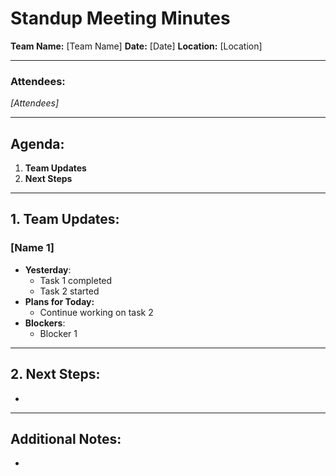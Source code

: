 # Standup Meeting Minutes

**Team Name:** [Team Name]
**Date:** [Date]
**Location:** [Location]

---

### Attendees:
*[Attendees]*

---

## Agenda:

1. **Team Updates**
2. **Next Steps**

---

## 1. Team Updates:

### [Name 1]

- **Yesterday**:
    - Task 1 completed
    - Task 2 started
- **Plans for Today:**
    - Continue working on task 2
- **Blockers**:
  - Blocker 1

---

## 2. Next Steps:

- [Task]: [Assignee]

---

## Additional Notes:

- 

